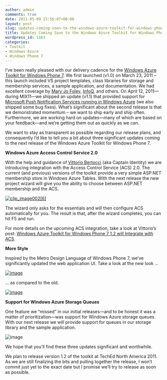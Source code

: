 ```yaml
---
author: admin
comments: true
date: 2011-05-09 15:56:07+00:00
layout: post
slug: updates-coming-soon-to-the-windows-azure-toolkit-for-windows-phone-7
title: Updates Coming Soon to the Windows Azure Toolkit for Windows Phone 7
wordpress_id: 1163
categories:
- Toolkit
- Windows Azure
- Windows Phone 7
---
```


I’ve been really pleased with our delivery cadence for the [Windows Azure Toolkit for Windows Phone 7](http://watoolkitwp7.codeplex.com/). We first launched (v1.0) on March 23, 2011 – this launch included VS project templates, class libraries for storage and membership services, a sample application, and documentation. We had excellent coverage by [Mary Jo Foley](http://www.zdnet.com/blog/microsoft/microsoft-delivers-toolkit-for-using-windows-azure-to-build-windows-phone-7-apps/8993), [InfoQ](http://www.infoq.com/news/2011/03/windows-azure-toolkit-phone7), and others. On April 12, 2011—during MIX11—we shipped an update (v1.1) that provided support for [Microsoft Push Notification Services running in Windows Azure](http://www.wadewegner.com/2011/05/using-windows-azure-for-windows-phone-7-push-notification-support/) (we also shipped some bug fixes). What’s significant about the second release is that we demonstrated momentum – we want to ship early and ship often. Furthermore, we are working hard on updates—many of which are based on your feedback—and we’re getting them out as quickly as we can.

 

We want to stay as transparent as possible regarding our release plans, and consequently I’d like to tell you a bit about three significant updates coming to the next release of the Windows Azure Toolkit for Windows Phone 7.

 

**Windows Azure Access Control Service 2.0**

 

With the help and guidance of [Vittorio Bertocci](http://blogs.msdn.com/b/vbertocci/) (aka Captain Identity) we are introducing integration with the Access Control Service (ACS) 2.0. The current (and previous) versions of the toolkit provide a very simple ASP.NET membership store in Windows Azure Tables. With the next release the new project wizard will give you the ability to choose between ASP.NET membership and the ACS.

 

[![clip_image002[6]](http://images.wadewegner.com/wordpress/2011/05/clip_image0026_thumb.gif)](http://images.wadewegner.com/wordpress/2011/05/clip_image0026.gif)

 

The wizard only asks for the essentials and will then configure ACS automatically for you. The result is that, after the wizard completes, you can hit F5 and run.

 

For more details on the upcoming ACS integration, take a look at Vittorio’s post: [Windows Azure Toolkit for Windows Phone 7 1.2 will Integrate with ACS](http://blogs.msdn.com/b/vbertocci/archive/2011/05/09/windows-azure-toolkit-for-windows-phone-7-1-2-will-integrate-with-acs.aspx).

 

**More Style**

 

Inspired by the Metro Design Language of Windows Phone 7, we’ve significantly updated the web application UI. Take a look at the new look …

 

[![image](http://images.wadewegner.com/wordpress/2011/05/image_thumb5.png)](http://images.wadewegner.com/wordpress/2011/05/image5.png)

 

… as compared to the old.

 

[![image](http://images.wadewegner.com/wordpress/2011/05/image_thumb6.png)](http://images.wadewegner.com/wordpress/2011/05/image6.png)

 

**Support for Windows Azure Storage Queues**

 

One feature we “missed” in our initial releases—and to be honest it was a matter of prioritization—was support for Windows Azure storage queues. With our next release we will provide support for queues in our storage library and the sample application.

 

![image](http://images.wadewegner.com/wordpress/2011/05/image7.png)

 

We hope that you’ll find these three updates significant and worthwhile.

 

We plan to release version 1.2 of the toolkit at TechEd North America 2011. As we are still finalizing the bits and pulling together the release, I won’t commit just yet to the exact date but I promise we’ll try to release as soon as possible.
